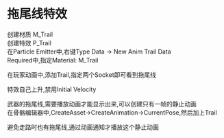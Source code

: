 # 拖尾线特效
创建材质 M_Trail  
创建特效 P_Trail  
在Particle Emitter中,右键Type Data -> New Anim Trail Data  
Required中,指定Material: M_Trail  

在玩家动画中,添加Trail,指定两个Socket即可看到拖尾线  

特效自己上升,禁用Initial Velocity  

武器的拖尾线,需要播放动画才能显示出来,可以创建只有一帧的静止动画  
在骨骼编辑器中,CreateAsset->CreateAnimation->CurrentPose,然后加上Trail  

避免走路时也有拖尾线,通过动画通知才播放这个静止动画  
